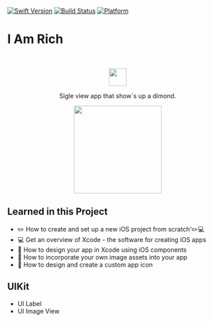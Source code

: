 [![Swift Version][swift-image]][swift-url]
[![Build Status][travis-image]][travis-url]
[![Platform](https://img.shields.io/cocoapods/p/LFAlertController.svg?style=flat)](http://cocoapods.org/pods/LFAlertController)

# I Am Rich
<br />
<p align="center">
  <a>
    <img src= "https://user-images.githubusercontent.com/56771209/115958252-0f847a00-a4dd-11eb-89aa-15913bd5f814.png" width="40" height="40">
  </a>
  <p align="center">
   Sigle view app that show`s up a dimond.
  </p>
</p>

<p align="center">
    <img align="center" src= "https://user-images.githubusercontent.com/56771209/115915953-760c8800-a44a-11eb-8525-7ba9348a03fe.gif" width="200">
</p>

## Learned in this Project

- ✏️ How to create and set up a new iOS project from scratch'✏️💻
- 💻 Get an overview of Xcode - the software for creating iOS apps
- 🎨 How to design your app in Xcode using iOS components
- 🌃 How to incorporate your own image assets into your app
- 📱 How to design and create a custom app icon

## UIKit

- UI Label
- UI Image View

[swift-url]: https://swift.org/
[travis-url]: https://travis-ci.org/dbader/node-datadog-metrics
[travis-image]: https://img.shields.io/travis/dbader/node-datadog-metrics/master.svg?style=flat-square
[swift-image]:https://img.shields.io/badge/swift-4.0-orange.svg
